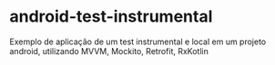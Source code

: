 # android-test-instrumental
Exemplo de aplicação de um test instrumental e local em um projeto android, utilizando MVVM, Mockito, Retrofit, RxKotlin
